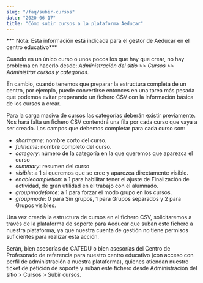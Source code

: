 ```yaml
---
slug: "/faq/subir-cursos"
date: "2020-06-17"
title: "Cómo subir cursos a la plataforma Aeducar"
---
```


*** Nota: Esta información está indicada para el gestor de Aeducar en el centro educativo***

Cuando es un único curso o unos pocos los que hay que crear, no hay problema en hacerlo desde:
*Administración del sitio >> Cursos >> Administrar cursos y categorías.*

En cambio, cuando tenemos que preparar la estructura completa de un centro, por ejemplo, puede convertirse entonces en una tarea más pesada que podemos evitar preparando un fichero CSV con la información básica de los cursos a crear.


Para la carga masiva de cursos las categorías deberán existir previamente.
Nos hará falta un fichero CSV contendrá una fila por cada curso que vaya a ser creado. Los campos que debemos completar para cada curso son:
- *shortname*: nombre corto del curso.
- *fullname*: nombre completo del curso.
- *category*: número de la categoría en la que queremos que aparezca el curso   
- *summary*: resumen del curso
- *visible*: a 1 si queremos que se cree y aparezca directamente visible.
- *enablecompletion*: a 1 para habilitar tener el ajuste de Finalización de actividad, de gran utilidad en el trabajo con el alumnado.
- *groupmodeforce*: a 1 para forzar el modo grupo en los cursos. 
- *groupmode*: 0 para Sin grupos, 1 para Grupos separados y 2 para Grupos visibles.


Una vez creada la estructura de cursos en el fichero CSV, solicitaremos a través de la plataforma de soporte para Aeducar que suban este fichero a nuestra plataforma, ya que nuestra cuenta de gestión no tiene permisos suficientes para realizar esta acción.

Serán, bien asesorías de CATEDU o bien asesorías del Centro de Profesorado de referencia para nuestro centro educativo (con acceso con perfil de administración a nuestra plataforma), quienes atiendan nuestro ticket de petición de soporte y suban este fichero desde Administración del sitio > Cursos > Subir cursos. 